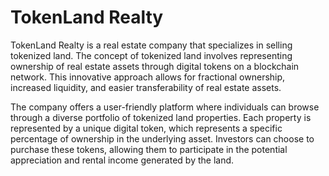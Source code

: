 # TokenLand Realty

TokenLand Realty is a real estate company that specializes in selling tokenized land. The concept of tokenized land involves representing ownership of real estate assets through digital tokens on a blockchain network. This innovative approach allows for fractional ownership, increased liquidity, and easier transferability of real estate assets.

The company offers a user-friendly platform where individuals can browse through a diverse portfolio of tokenized land properties. Each property is represented by a unique digital token, which represents a specific percentage of ownership in the underlying asset. Investors can choose to purchase these tokens, allowing them to participate in the potential appreciation and rental income generated by the land.

